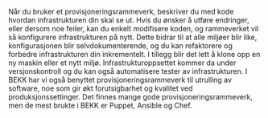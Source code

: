 Når du bruker et provisjoneringsrammeverk, beskriver du med kode hvordan infrastrukturen din skal se ut. Hvis du ønsker å utføre endringer, eller dersom noe feiler, kan du enkelt modifisere koden, og rammeverket vil så konfigurere infrastrukturen på nytt. Dette bidrar til at alle miljøer blir like, konfigurasjonen blir selvdokumenterende, og du kan refaktorere og forbedre infrastrukturen din inkrementelt. I tillegg blir det lett å klone opp en ny maskin eller et nytt miljø. Infrastrukturoppsettet kommer da under versjonskontroll og du kan også automatisere tester av infrastrukturen. I BEKK har vi også benyttet provisjoneringsrammeverk til utrulling av software, noe som gir økt forutsigbarhet og kvalitet ved produksjonssettinger. Det finnes mange gode provisjoneringsrammeverk, men de mest brukte i BEKK er Puppet, Ansible og Chef.
